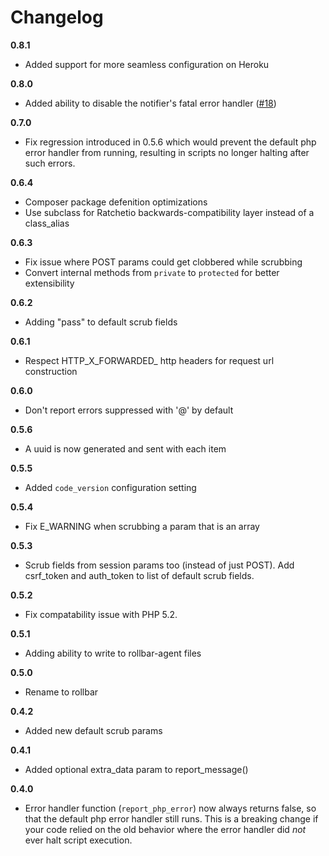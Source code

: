 # Changelog

**0.8.1**
- Added support for more seamless configuration on Heroku

**0.8.0**
- Added ability to disable the notifier's fatal error handler ([#18](https://github.com/rollbar/rollbar-php/pull/18))

**0.7.0**
- Fix regression introduced in 0.5.6 which would prevent the default php error handler from running, resulting in scripts no longer halting after such errors.

**0.6.4**
- Composer package defenition optimizations
- Use subclass for Ratchetio backwards-compatibility layer instead of a class_alias

**0.6.3**
- Fix issue where POST params could get clobbered while scrubbing
- Convert internal methods from `private` to `protected` for better extensibility

**0.6.2**
- Adding "pass" to default scrub fields

**0.6.1**
- Respect HTTP_X_FORWARDED_ http headers for request url construction

**0.6.0**
- Don't report errors suppressed with '@' by default

**0.5.6**
- A uuid is now generated and sent with each item

**0.5.5**
- Added `code_version` configuration setting

**0.5.4**
- Fix E_WARNING when scrubbing a param that is an array

**0.5.3**
- Scrub fields from session params too (instead of just POST). Add csrf_token and auth_token to list of default scrub fields.

**0.5.2**
- Fix compatability issue with PHP 5.2.

**0.5.1**
- Adding ability to write to rollbar-agent files

**0.5.0**
- Rename to rollbar

**0.4.2**
- Added new default scrub params

**0.4.1**
- Added optional extra_data param to report_message()

**0.4.0**
- Error handler function (`report_php_error`) now always returns false, so that the default php error handler still runs. This is a breaking change if your code relied on the old behavior where the error handler did *not* ever halt script execution.
